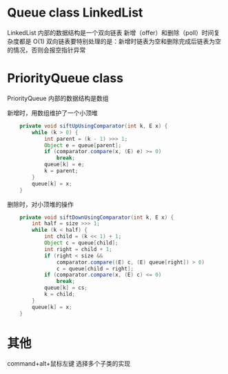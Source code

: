 # Queue class LinkedList

LinkedList 内部的数据结构是一个双向链表
新增（offer）和删除（poll）时间复杂度都是 O(1)
双向链表要特别处理的是：新增时链表为空和删除完成后链表为空的情况，否则会报空指针异常

# PriorityQueue class
PriorityQueue 内部的数据结构是数组

新增时，用数组维护了一个小顶堆
```java
    private void siftUpUsingComparator(int k, E x) {
        while (k > 0) {
            int parent = (k - 1) >>> 1;
            Object e = queue[parent];
            if (comparator.compare(x, (E) e) >= 0)
                break;
            queue[k] = e;
            k = parent;
        }
        queue[k] = x;
    }
```

删除时，对小顶堆的操作
```java
    private void siftDownUsingComparator(int k, E x) {
        int half = size >>> 1;
        while (k < half) {
            int child = (k << 1) + 1;
            Object c = queue[child];
            int right = child + 1;
            if (right < size &&
                comparator.compare((E) c, (E) queue[right]) > 0)
                c = queue[child = right];
            if (comparator.compare(x, (E) c) <= 0)
                break;
            queue[k] = cs;
            k = child;
        }
        queue[k] = x;
    }
```

# 其他

command+alt+鼠标左键 选择多个子类的实现